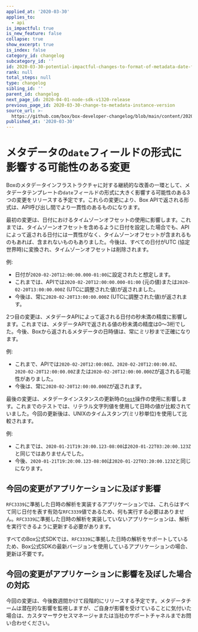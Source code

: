 ```yaml
---
applied_at: '2020-03-30'
applies_to:
  - api
is_impactful: true
is_new_feature: false
collapse: true
show_excerpt: true
is_index: false
category_id: changelog
subcategory_id: ''
id: 2020-03-30-potential-impactful-changes-to-format-of-metadata-date-fields
rank: null
total_steps: null
type: changelog
sibling_id: ''
parent_id: changelog
next_page_id: 2020-04-01-node-sdk-v1320-release
previous_page_id: 2020-03-30-change-to-metadata-instance-version
source_url: >-
  https://github.com/box/box-developer-changelog/blob/main/content/2020/03-30-potential-impactful-changes-to-format-of-metadata-date-fields.md
published_at: '2020-03-30'
---
```

# メタデータの`date`フィールドの形式に影響する可能性のある変更

Boxのメタデータインフラストラクチャに対する継続的な改善の一環として、メタデータテンプレートの`date`フィールドの形式に大きく影響する可能性のある3つの変更をリリースする予定です。これらの変更により、Box APIで返される形式は、API呼び出し間でより一貫性のあるものになります。

<!-- more -->

最初の変更は、日付におけるタイムゾーンオフセットの使用に影響します。これまでは、タイムゾーンオフセットを含めるように日付を設定した場合でも、APIによって返される日付には一貫性がなく、タイムゾーンオフセットが含まれるものもあれば、含まれないものもありました。今後は、すべての日付がUTC (協定世界時)に変換され、タイムゾーンオフセットは削除されます。

例:

* 日付が`2020-02-20T12:00:00.000-01:00`に設定されたと想定します。
* これまでは、APIでは`2020-02-20T12:00:00.000-01:00` (元の値)または`2020-02-20T13:00:00.000Z` (UTCに調整された値)が返されました。
* 今後は、常に`2020-02-20T13:00:00.000Z` (UTCに調整された値)が返されます。

2つ目の変更は、メタデータAPIによって返される日付の秒未満の精度に影響します。これまでは、メタデータAPIで返される値の秒未満の精度は0～3桁でした。今後、Boxから返されるメタデータの日時値は、常にミリ秒まで正確になります。

例:

* これまで、APIでは`2020-02-20T12:00:00Z`、`2020-02-20T12:00:00.0Z`、`2020-02-20T12:00:00.00Z`または`2020-02-20T12:00:00.000Z`が返される可能性がありました。
* 今後は、常に`2020-02-20T12:00:00.000Z`が返されます。

最後の変更は、メタデータインスタンスの更新時の[`test`](g/metadata/instances/update/#Test-a-value)操作の使用に影響します。これまでのテストでは、リテラル文字列値を使用して日時の値が比較されていました。今回の更新後は、UNIXのタイムスタンプ(ミリ秒単位)を使用して比較されます。

例:

* これまでは、`2020-01-21T19:20:00.123-08:00`は`2020-01-22T03:20:00.123Z`と同じではありませんでした。
* 今後、`2020-01-21T19:20:00.123-08:00`は`2020-01-22T03:20:00.123Z`と同じになります。

## 今回の変更がアプリケーションに及ぼす影響

`RFC3339`に準拠した日時の解析を実装するアプリケーションでは、これらはすべて同じ日付を表す有効な`RFC3339`値であるため、何も実行する必要はありません。`RFC3339`に準拠した日時の解析を実装していないアプリケーションは、解析を実行できるように更新する必要があります。

すべてのBox公式SDKでは、`RFC3339`に準拠した日時の解析をサポートしているため、Box公式SDKの最新バージョンを使用しているアプリケーションの場合、更新は不要です。

## 今回の変更がアプリケーションに影響を及ぼした場合の対応

今回の変更は、今後数週間かけて段階的にリリースする予定です。メタデータチームは潜在的な影響を監視しますが、ご自身が影響を受けていることに気付いた場合は、カスタマーサクセスマネージャまたは当社のサポートチャネルまでお問い合わせください。
